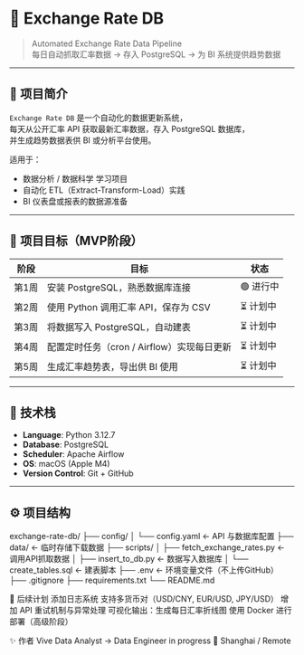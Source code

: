 # 💱 Exchange Rate DB

> Automated Exchange Rate Data Pipeline  
> 每日自动抓取汇率数据 → 存入 PostgreSQL → 为 BI 系统提供趋势数据

---

## 📘 项目简介

`Exchange Rate DB` 是一个自动化的数据更新系统，  
每天从公开汇率 API 获取最新汇率数据，存入 PostgreSQL 数据库，  
并生成趋势数据表供 BI 或分析平台使用。

适用于：
- 数据分析 / 数据科学 学习项目
- 自动化 ETL（Extract-Transform-Load）实践
- BI 仪表盘或报表的数据源准备

---

## 🎯 项目目标（MVP阶段）

| 阶段 | 目标 | 状态 |
|------|------|------|
| 第1周 | 安装 PostgreSQL，熟悉数据库连接 | 🟢 进行中 |
| 第2周 | 使用 Python 调用汇率 API，保存为 CSV | ⏳ 计划中 |
| 第3周 | 将数据写入 PostgreSQL，自动建表 | ⏳ 计划中 |
| 第4周 | 配置定时任务（cron / Airflow）实现每日更新 | ⏳ 计划中 |
| 第5周 | 生成汇率趋势表，导出供 BI 使用 | ⏳ 计划中 |

---

## 🧩 技术栈

- **Language**: Python 3.12.7
- **Database**: PostgreSQL
- **Scheduler**: Apache Airflow
- **OS**: macOS (Apple M4)
- **Version Control**: Git + GitHub

---

## ⚙️ 项目结构

exchange-rate-db/
├── config/
│ └── config.yaml ← API 与数据库配置
├── data/ ← 临时存储下载数据
├── scripts/
│ ├── fetch_exchange_rates.py ← 调用API抓取数据
│ ├── insert_to_db.py ← 数据写入数据库
│ └── create_tables.sql ← 建表脚本
├── .env ← 环境变量文件（不上传GitHub）
├── .gitignore
├── requirements.txt
└── README.md


🧠 后续计划
 添加日志系统
 支持多货币对（USD/CNY, EUR/USD, JPY/USD）
 增加 API 重试机制与异常处理
 可视化输出：生成每日汇率折线图
 使用 Docker 进行部署（高级阶段）


 ✨ 作者
Vive
Data Analyst → Data Engineer in progress
📍 Shanghai / Remote